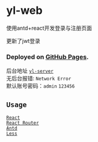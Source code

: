 # yl-web

使用antd+react开发登录与注册页面

更新了jwt登录
### Deployed on [GitHub Pages](https://inditf.github.io/yl-web/).
后台地址 [`yl-server`](https://github.com/inditf/yl-server)  
无后台报错: `Network Error`  
默认账号密码：`admin` `123456`
## `Usage`
[`React`](https://react.docschina.org/)  
[`React Router`](https://reactrouter.com/en/main)  
[`Antd`](https://ant.design/docs/react/introduce)   
[`Less`](https://less.bootcss.com/)  

